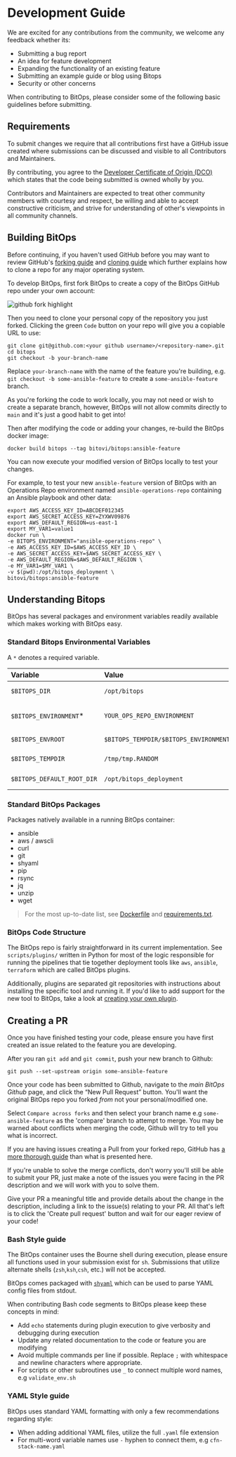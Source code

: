 # Development Guide

We are excited for any contributions from the community, we welcome any feedback whether its:

* Submitting a bug report
* An idea for feature development
* Expanding the functionality of an existing feature
* Submitting an example guide or blog using Bitops
* Security or other concerns

When contributing to BitOps, please consider some of the following basic guidelines before submitting.

## Requirements

To submit changes we require that all contributions first have a GitHub issue created where submissions can be discussed and visible to all Contributors and Maintainers.

By contributing, you agree to the [Developer Certificate of Origin (DCO)](DCO.md) which states that the code being submitted is owned wholly by you.

Contributors and Maintainers are expected to treat other community members with courtesy and respect, be willing and able to accept constructive criticism, and strive for understanding of other's viewpoints in all community channels.

## Building BitOps

Before continuing, if you haven't used GitHub before you may want to review GitHub's [forking guide](https://help.github.com/articles/fork-a-repo/) and [cloning guide](https://help.github.com/articles/cloning-a-repository/) which further explains how to clone a repo for any major operating system.

To develop BitOps, first fork BitOps to create a copy of the BitOps GitHub repo under your own account:

![github fork highlight](../assets/images/fork-highlight.png)

Then you need to clone your personal copy of the repository you just forked. Clicking the green `Code` button on your repo will give you a copiable URL to use:

```
git clone git@github.com:<your github username>/<repository-name>.git
cd bitops
git checkout -b your-branch-name
```

Replace `your-branch-name` with the name of the feature you're building, e.g. `git checkout -b some-ansible-feature` to create a `some-ansible-feature` branch.

As you're forking the code to work locally, you may not need or wish to create a separate branch, however, BitOps will not allow commits directly to `main` and it's just a good habit to get into!

Then after modifying the code or adding your changes, re-build the BitOps docker image:

```
docker build bitops --tag bitovi/bitops:ansible-feature
```

You can now execute your modified version of BitOps locally to test your changes.

For example, to test your new `ansible-feature` version of BitOps with an Operations Repo environment named `ansible-operations-repo` containing an Ansible playbook and other data:

```
export AWS_ACCESS_KEY_ID=ABCDEF012345
export AWS_SECRET_ACCESS_KEY=ZYXWV09876
export AWS_DEFAULT_REGION=us-east-1
export MY_VAR1=value1
docker run \
-e BITOPS_ENVIRONMENT="ansible-operations-repo" \
-e AWS_ACCESS_KEY_ID=$AWS_ACCESS_KEY_ID \
-e AWS_SECRET_ACCESS_KEY=$AWS_SECRET_ACCESS_KEY \
-e AWS_DEFAULT_REGION=$AWS_DEFAULT_REGION \
-e MY_VAR1=$MY_VAR1 \
-v $(pwd):/opt/bitops_deployment \
bitovi/bitops:ansible-feature
```


## Understanding Bitops

BitOps has several packages and environment variables readily available which makes working with BitOps easy.

### Standard Bitops Environmental Variables

A `*` denotes a required variable.

| Variable          | Value                             |  Notes     |
|   :---            |   :---                            |    :---    |
| `$BITOPS_DIR`     | `/opt/bitops`                     |   Within the container the default working directory for BitOps        |
| `$BITOPS_ENVIRONMENT`*   | `YOUR_OPS_REPO_ENVIRONMENT`                   |   BitOps requires at least one environment folder to be specified at container execution.   |
| `$BITOPS_ENVROOT`        | `$BITOPS_TEMPDIR/$BITOPS_ENVIRONMENT`           |   e.g `/tmp/tmp.RANDOM/YOUR_OPS_REPO_ENVIRONMENT`  |
| `$BITOPS_TEMPDIR`        | `/tmp/tmp.RANDOM`                  |   This is the randomly generated working dir for BitOps.  |
| `$BITOPS_DEFAULT_ROOT_DIR`        | `/opt/bitops_deployment`                  |   This working dir for BitOps (moved to `$BITOPS_TEMPDIR` during execution)  |

### Standard BitOps Packages

Packages natively available in a running BitOps container:

* ansible
* aws / awscli
* curl
* git
* shyaml
* pip
* rsync
* jq
* unzip
* wget

> For the most up-to-date list, see
> [Dockerfile](https://github.com/bitovi/bitops/blob/main/Dockerfile)
> and [requirements.txt](https://github.com/bitovi/bitops/blob/main/requirements.txt).

### BitOps Code Structure

The BitOps repo is fairly straightforward in its current implementation.
See `scripts/plugins/` written in Python for most of the logic responsible for running the pipelines that tie together deployment tools like `aws`, `ansible`, `terraform` which are called BitOps plugins.

Additionally, plugins are separated git repositories with instructions about installing the specific tool and running it.
If you'd like to add support for the new tool to BitOps, take a look at [creating your own plugin](/plugins/#creating-your-own-plugin).

## Creating a PR

Once you have finished testing your code, please ensure you have first created an issue related to the feature you are developing.

After you ran `git add` and `git commit`, push your new branch to Github:

```
git push --set-upstream origin some-ansible-feature
```

Once your code has been submitted to Github, navigate to the _main BitOps Github_ page, and click the “New Pull Request” button. You'll want the original BitOps repo you forked _from_ not your personal/modified one.

Select `Compare across forks` and then select your branch name e.g `some-ansible-feature` as the 'compare' branch to attempt to merge. You may be warned about conflicts when merging the code, Github will try to tell you what is incorrect.

If you are having issues creating a Pull from your forked repo, GitHub has [a more thorough guide](https://docs.github.com/en/github/collaborating-with-issues-and-pull-requests/creating-a-pull-request-from-a-fork) than what is presented here.

If you're unable to solve the merge conflicts, don't worry you'll still be able to submit your PR, just make a note of the issues you were facing in the PR description and we will work with you to solve them.

Give your PR a meaningful title and provide details about the change in the description, including a link to the issue(s) relating to your PR. All that's left is to click the 'Create pull request' button and wait for our eager review of your code!

### Bash Style guide

The BitOps container uses the Bourne shell during execution, please ensure all functions used in your submission exist for `sh`. Submissions that utilize alternate shells (`zsh`,`ksh`,`csh`, etc.) will not be accepted.

BitOps comes packaged with [`shyaml`](https://pypi.org/project/shyaml/) which can be used to parse YAML config files from stdout.

When contributing Bash code segments to BitOps please keep these concepts in mind:

* Add `echo` statements during plugin execution to give verbosity and debugging during execution
* Update any related documentation to the code or feature you are modifying
* Avoid multiple commands per line if possible. Replace `;` with whitespace and newline characters where appropriate.
* For scripts or other subroutines use `_` to connect multiple word names, e.g `validate_env.sh`

### YAML Style guide

BitOps uses standard YAML formatting with only a few recommendations regarding style:

* When adding additional YAML files, utilize the full `.yaml` file extension
* For multi-word variable names use `-` hyphen to connect them, e.g `cfn-stack-name.yaml`
